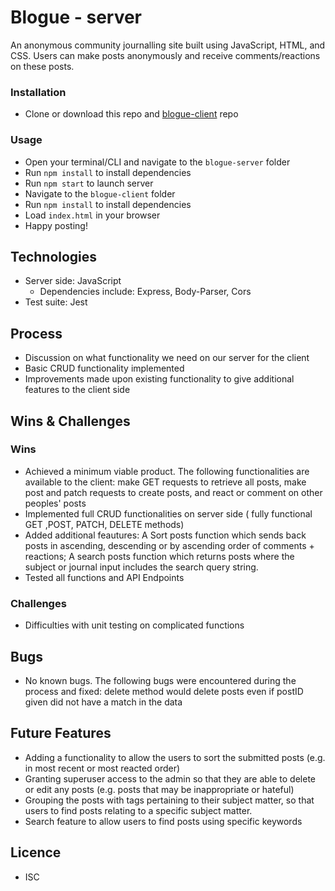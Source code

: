 # Blogue - server

An anonymous community journalling site built using JavaScript, HTML, and CSS.
Users can make posts anonymously and receive comments/reactions on these posts.

### Installation

-   Clone or download this repo and [blogue-client](https://github.com/roselynle/blogue-client) repo

### Usage

-   Open your terminal/CLI and navigate to the `blogue-server` folder
-   Run `npm install` to install dependencies
-   Run `npm start` to launch server
-   Navigate to the `blogue-client` folder
-   Run `npm install` to install dependencies
-   Load `index.html` in your browser
-   Happy posting!

## Technologies

-   Server side: JavaScript
    -   Dependencies include: Express, Body-Parser, Cors
-   Test suite: Jest

## Process

-   Discussion on what functionality we need on our server for the client
-   Basic CRUD functionality implemented
-   Improvements made upon existing functionality to give additional features to the client side

## Wins & Challenges

### Wins

-   Achieved a minimum viable product. The following functionalities are available to the client: make GET requests to retrieve all posts, make post and patch requests to create posts, and react or comment on other peoples' posts
-   Implemented full CRUD functionalities on server side ( fully functional GET ,POST, PATCH, DELETE methods)
-   Added additional feautures: A Sort posts function which sends back posts in ascending, descending or by ascending order of comments + reactions;
    A search posts function which returns posts where the subject or journal input includes the search query string. 
-   Tested all functions and API Endpoints

### Challenges

-   Difficulties with unit testing on complicated functions

## Bugs
-   No known bugs. The following bugs were encountered during the process and fixed: delete method would delete posts even if postID given did not have a match in the data

## Future Features

-   Adding a functionality to allow the users to sort the submitted posts (e.g. in most recent or most reacted order)
-   Granting superuser access to the admin so that they are able to delete or edit any posts (e.g. posts that may be inappropriate or hateful)
-   Grouping the posts with tags pertaining to their subject matter, so that users to find posts relating to a specific subject matter.
-   Search feature to allow users to find posts using specific keywords

## Licence

-   ISC
